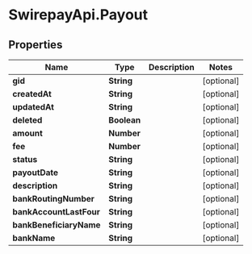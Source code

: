 # SwirepayApi.Payout

## Properties

Name | Type | Description | Notes
------------ | ------------- | ------------- | -------------
**gid** | **String** |  | [optional] 
**createdAt** | **String** |  | [optional] 
**updatedAt** | **String** |  | [optional] 
**deleted** | **Boolean** |  | [optional] 
**amount** | **Number** |  | [optional] 
**fee** | **Number** |  | [optional] 
**status** | **String** |  | [optional] 
**payoutDate** | **String** |  | [optional] 
**description** | **String** |  | [optional] 
**bankRoutingNumber** | **String** |  | [optional] 
**bankAccountLastFour** | **String** |  | [optional] 
**bankBeneficiaryName** | **String** |  | [optional] 
**bankName** | **String** |  | [optional] 


